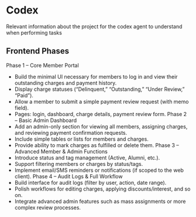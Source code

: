 # Codex
Relevant information about the project for the codex agent to understand when performing tasks

## Frontend Phases
Phase 1 – Core Member Portal
- Build the minimal UI necessary for members to log in and view their outstanding charges and payment history.
- Display charge statuses (“Delinquent,” “Outstanding,” “Under Review,” “Paid”).
- Allow a member to submit a simple payment review request (with memo field).
- Pages: login, dashboard, charge details, payment review form.
Phase 2 – Basic Admin Dashboard
- Add an admin-only section for viewing all members, assigning charges, and reviewing payment confirmation requests.
- Include simple tables or lists for members and charges.
- Provide ability to mark charges as fulfilled or delete them.
Phase 3 – Advanced Member & Admin Functions
- Introduce status and tag management (Active, Alumni, etc.).
- Support filtering members or charges by status/tags.
- Implement email/SMS reminders or notifications (if scoped to the web client).
Phase 4 – Audit Logs & Full Workflow
- Build interface for audit logs (filter by user, action, date range).
- Polish workflows for editing charges, applying discounts/interest, and so on.
- Integrate advanced admin features such as mass assignments or more complex review processes.
